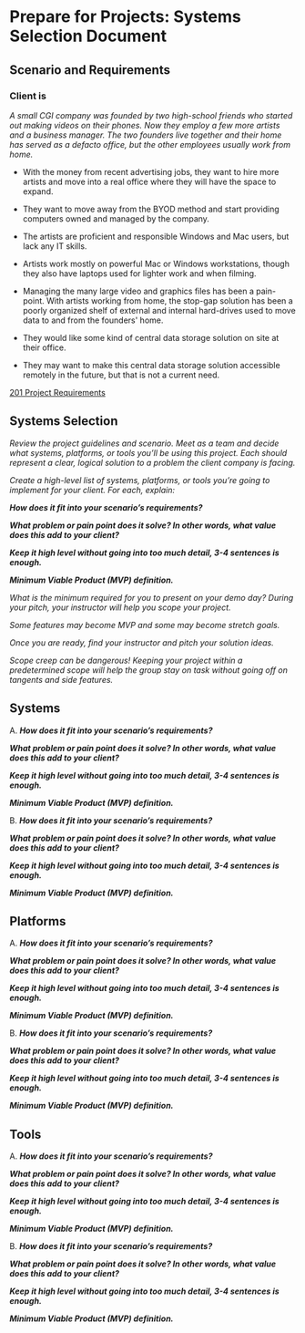 # Prepare for Projects: Systems Selection Document

## Scenario and Requirements

### Client is

*A small CGI company was founded by two high-school friends who started out making videos on their phones. Now they employ a few more artists and a business manager. The two founders live together and their home has served as a defacto office, but the other employees usually work from home.*

* With the money from recent advertising jobs, they want to hire more artists and move into a real office where they will have the space to
  expand.

* They want to move away from the BYOD method and start providing computers owned and managed by the company.

* The artists are proficient and responsible Windows and Mac users, but lack any IT skills.

* Artists work mostly on powerful Mac or Windows workstations, though they also have laptops used for lighter work
  and when filming.

* Managing the many large video and graphics files has been a pain-point. With artists working from home, the
  stop-gap solution has been a poorly organized shelf of external and internal hard-drives used to move data to and
  from the founders' home.

* They would like some kind of central data storage solution on site at their office.

* They may want to make this central data storage solution accessible remotely in the future, but that is not a current need.

[201 Project Requirements](https://codefellows.github.io/seattle-ops-201d8/class-15/project-requirements.html)

## Systems Selection

*Review the project guidelines and scenario. Meet as a team and decide what systems, platforms, or tools you’ll be using this project. Each should represent a clear, logical solution to a problem the client company is facing.*

*Create a high-level list of systems, platforms, or tools you’re going to implement for your client. For each, explain:*

***How does it fit into your scenario’s requirements?***

***What problem or pain point does it solve? In other words, what value does this add to your client?***

***Keep it high level without going into too much detail, 3-4 sentences is enough.***

***Minimum Viable Product (MVP) definition.***

*What is the minimum required for you to present on your demo day?*
*During your pitch, your instructor will help you scope your project.*

*Some features may become MVP and some may become stretch goals.*

*Once you are ready, find your instructor and pitch your solution ideas.*

*Scope creep can be dangerous! Keeping your project within a predetermined scope will help the group stay on task without going off on tangents and side features.*

## Systems

A.
  ***How does it fit into your scenario’s requirements?***

  ***What problem or pain point does it solve? In other words, what value does this add to your client?***

  ***Keep it high level without going into too much detail, 3-4 sentences is enough.***

  ***Minimum Viable Product (MVP) definition.***

B.
  ***How does it fit into your scenario’s requirements?***

  ***What problem or pain point does it solve? In other words, what value does this add to your client?***

  ***Keep it high level without going into too much detail, 3-4 sentences is enough.***

  ***Minimum Viable Product (MVP) definition.***

## Platforms

A.
  ***How does it fit into your scenario’s requirements?***

  ***What problem or pain point does it solve? In other words, what value does this add to your client?***

  ***Keep it high level without going into too much detail, 3-4 sentences is enough.***

  ***Minimum Viable Product (MVP) definition.***

B.
  ***How does it fit into your scenario’s requirements?***

  ***What problem or pain point does it solve? In other words, what value does this add to your client?***

  ***Keep it high level without going into too much detail, 3-4 sentences is enough.***

  ***Minimum Viable Product (MVP) definition.***

## Tools

A.
  ***How does it fit into your scenario’s requirements?***

  ***What problem or pain point does it solve? In other words, what value does this add to your client?***

  ***Keep it high level without going into too much detail, 3-4 sentences is enough.***

  ***Minimum Viable Product (MVP) definition.***

B.
  ***How does it fit into your scenario’s requirements?***

  ***What problem or pain point does it solve? In other words, what value does this add to your client?***

  ***Keep it high level without going into too much detail, 3-4 sentences is enough.***

  ***Minimum Viable Product (MVP) definition.***
